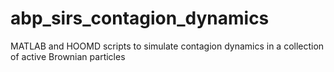 # abp_sirs_contagion_dynamics
MATLAB and HOOMD scripts to simulate contagion dynamics in a collection of active Brownian particles
